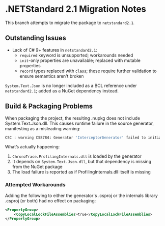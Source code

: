 # .NETStandard 2.1 Migration Notes

This branch attempts to migrate the package to `netstandard2.1`.

## Outstanding Issues
* Lack of C# 9+ features in `netstandard2.1`:
    * `required` keyword is unsupported; workarounds needed
    * `init`-only properties are unavailable; replaced with mutable properties
    * `record` types replaced with `class`; these require further validation to ensure semantics aren't broken

`System.Text.Json` is no longer included as a BCL reference under `netstandard2.1`; added as a NuGet dependency instead.
 
## Build & Packaging Problems

When packaging the project, the resulting .nupkg does not include System.Text.Json.dll. This causes runtime failure in the source generator, manifesting as a misleading warning:

```sh
CSC : warning CS8784: Generator 'InterceptorGenerator' failed to initialize. It will not contribute to the output and compilation errors may occur as a result. Exception was of type 'FileNotFoundException' with message 'Could not load file or assembly 'ChronoTrace.ProfilingInternals, Version=1.0.0.0, Culture=neutral, PublicKeyToken=null'.
```

What’s actually happening:

1. `ChronoTrace.ProfilingInternals.dll` is loaded by the generator
2. It depends on `System.Text.Json.dll`, but that dependency is missing from the NuGet package
3. The load failure is reported as if ProfilingInternals.dll itself is missing

### Attempted Workarounds

Adding the following to either the generator's .csproj or the internals library .csproj (or both) had no effect on packaging:
```xml
<PropertyGroup>
    <CopyLocalLockFileAssemblies>true</CopyLocalLockFileAssemblies>
</PropertyGroup>
```
